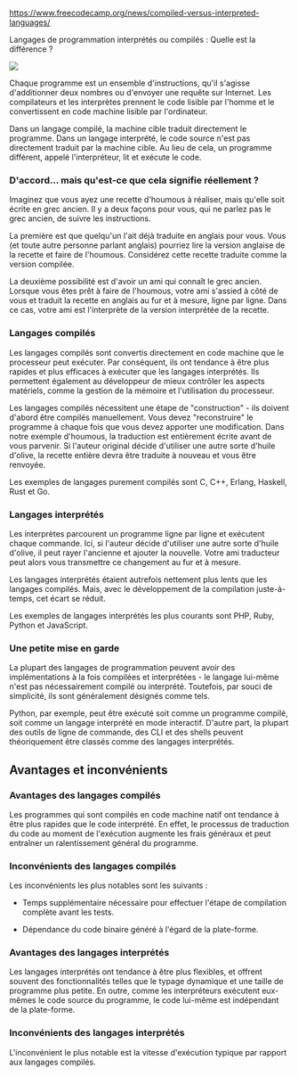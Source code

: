 https://www.freecodecamp.org/news/compiled-versus-interpreted-languages/

Langages de programmation interprétés ou compilés : Quelle est la différence ?

![](https://cdn-media-2.freecodecamp.org/w1280/5f9c9e00740569d1a4ca3acf.jpg)

Chaque programme est un ensemble d'instructions, qu'il s'agisse d'additionner deux nombres ou d'envoyer une requête sur Internet. Les compilateurs et les interprètes prennent le code lisible par l'homme et le convertissent en code machine lisible par l'ordinateur.

Dans un langage compilé, la machine cible traduit directement le programme. Dans un langage interprété, le code source n'est pas directement traduit par la machine cible. Au lieu de cela, un programme différent, appelé l'interpréteur, lit et exécute le code.

### D'accord... mais qu'est-ce que cela signifie réellement ?

Imaginez que vous ayez une recette d'houmous à réaliser, mais qu'elle soit écrite en grec ancien. Il y a deux façons pour vous, qui ne parlez pas le grec ancien, de suivre les instructions.

La première est que quelqu'un l'ait déjà traduite en anglais pour vous. Vous (et toute autre personne parlant anglais) pourriez lire la version anglaise de la recette et faire de l'houmous. Considérez cette recette traduite comme la version compilée.

La deuxième possibilité est d'avoir un ami qui connaît le grec ancien. Lorsque vous êtes prêt à faire de l'houmous, votre ami s'assied à côté de vous et traduit la recette en anglais au fur et à mesure, ligne par ligne. Dans ce cas, votre ami est l'interprète de la version interprétée de la recette.

### Langages compilés

Les langages compilés sont convertis directement en code machine que le processeur peut exécuter. Par conséquent, ils ont tendance à être plus rapides et plus efficaces à exécuter que les langages interprétés. Ils permettent également au développeur de mieux contrôler les aspects matériels, comme la gestion de la mémoire et l'utilisation du processeur.

Les langages compilés nécessitent une étape de "construction" - ils doivent d'abord être compilés manuellement. Vous devez "reconstruire" le programme à chaque fois que vous devez apporter une modification. Dans notre exemple d'houmous, la traduction est entièrement écrite avant de vous parvenir. Si l'auteur original décide d'utiliser une autre sorte d'huile d'olive, la recette entière devra être traduite à nouveau et vous être renvoyée.

Les exemples de langages purement compilés sont C, C++, Erlang, Haskell, Rust et Go.

### Langages interprétés

Les interprètes parcourent un programme ligne par ligne et exécutent chaque commande. Ici, si l'auteur décide d'utiliser une autre sorte d'huile d'olive, il peut rayer l'ancienne et ajouter la nouvelle. Votre ami traducteur peut alors vous transmettre ce changement au fur et à mesure.

Les langages interprétés étaient autrefois nettement plus lents que les langages compilés. Mais, avec le développement de la compilation juste-à-temps, cet écart se réduit.

Les exemples de langages interprétés les plus courants sont PHP, Ruby, Python et JavaScript.

### Une petite mise en garde

La plupart des langages de programmation peuvent avoir des implémentations à la fois compilées et interprétées - le langage lui-même n'est pas nécessairement compilé ou interprété. Toutefois, par souci de simplicité, ils sont généralement désignés comme tels.

Python, par exemple, peut être exécuté soit comme un programme compilé, soit comme un langage interprété en mode interactif. D'autre part, la plupart des outils de ligne de commande, des CLI et des shells peuvent théoriquement être classés comme des langages interprétés.

## Avantages et inconvénients

### Avantages des langages compilés

Les programmes qui sont compilés en code machine natif ont tendance à être plus rapides que le code interprété. En effet, le processus de traduction du code au moment de l'exécution augmente les frais généraux et peut entraîner un ralentissement général du programme.

### Inconvénients des langages compilés

Les inconvénients les plus notables sont les suivants :

- Temps supplémentaire nécessaire pour effectuer l'étape de compilation
  complète avant les tests.

- Dépendance du code binaire généré à l'égard de la plate-forme.

### Avantages des langages interprétés

Les langages interprétés ont tendance à être plus flexibles, et offrent souvent des fonctionnalités telles que le typage dynamique et une taille de programme plus petite. En outre, comme les interpréteurs exécutent eux-mêmes le code source du programme, le code lui-même est indépendant de la plate-forme.

### Inconvénients des langages interprétés

L'inconvénient le plus notable est la vitesse d'exécution typique par rapport aux langages compilés.